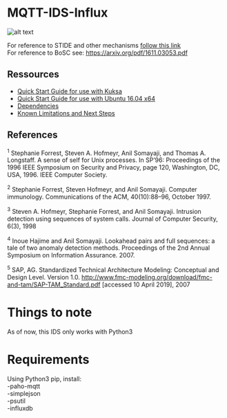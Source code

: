 # MQTT-IDS-Influx





![alt text](https://i.imgur.com/rD6V7gP.png)

For reference to STIDE and other mechanisms  [follow this link](https://github.com/siegeldaniel/mqtt-ids)  
For reference to BoSC see: https://arxiv.org/pdf/1611.03053.pdf

## Ressources
- [Quick Start Guide for use with Kuksa](wiki/QuickStart_Kuksa.md)
- [Quick Start Guide for use with Ubuntu 16.04 x64](wiki/QuickStart_Ubuntu.md)
- [Dependencies](wiki/Dependencies.md)
- [Known Limitations and Next Steps](wiki/Limitations.md)

## References
<sup>1</sup> Stephanie Forrest, Steven A. Hofmeyr, Anil Somayaji, and Thomas A. Longstaff. A sense of self for Unix processes. In SP’96: Proceedings of the 1996 IEEE Symposium on Security and Privacy, page 120, Washington, DC, USA, 1996. IEEE Computer Society.

<sup>2</sup> Stephanie Forrest, Steven Hofmeyr, and Anil Somayaji. Computer immunology. Communications of the ACM, 40(10):88–96, October 1997.

<sup>3</sup> Steven A. Hofmeyr, Stephanie Forrest, and Anil Somayaji. Intrusion detection using sequences of system calls. Journal of Computer Security, 6(3), 1998

<sup>4</sup> Inoue Hajime and Anil Somayaji. Lookahead pairs and full sequences: a tale of two anomaly detection methods. Proceedings of the 2nd Annual Symposium on Information Assurance. 2007.

<sup>5</sup> SAP, AG. Standardized Technical Architecture Modeling: Conceptual and Design Level. Version 1.0. http://www.fmc-modeling.org/download/fmc-and-tam/SAP-TAM_Standard.pdf [accessed 10 April 2019], 2007


# Things to note
As of now, this IDS only works with Python3
# Requirements
Using Python3 pip, install:  
-paho-mqtt   
-simplejson  
-psutil  
-influxdb

